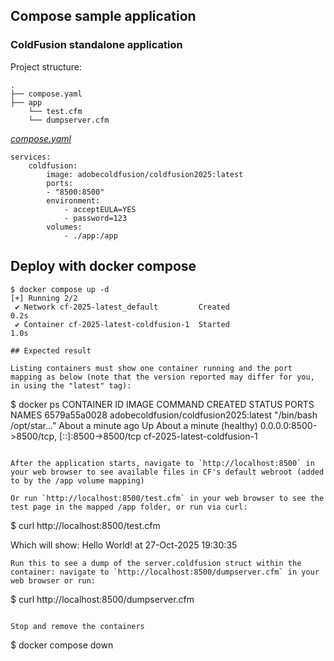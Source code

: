 ## Compose sample application
### ColdFusion standalone application

Project structure:
```
.
├── compose.yaml
├── app
    └── test.cfm
    └── dumpserver.cfm

```

[_compose.yaml_](compose.yaml)
```
services:
    coldfusion: 
        image: adobecoldfusion/coldfusion2025:latest
        ports:
        - "8500:8500"
        environment:
            - acceptEULA=YES
            - password=123
        volumes:
            - ./app:/app
```

## Deploy with docker compose

```
$ docker compose up -d
[+] Running 2/2
 ✔ Network cf-2025-latest_default         Created                                                                  0.2s
 ✔ Container cf-2025-latest-coldfusion-1  Started                                                                  1.0s

## Expected result

Listing containers must show one container running and the port mapping as below (note that the version reported may differ for you, in using the "latest" tag):
```
$ docker ps
CONTAINER ID   IMAGE                                   COMMAND                  CREATED              STATUS                        PORTS                                         NAMES
6579a55a0028   adobecoldfusion/coldfusion2025:latest   "/bin/bash /opt/star…"   About a minute ago   Up About a minute (healthy)   0.0.0.0:8500->8500/tcp, [::]:8500->8500/tcp   cf-2025-latest-coldfusion-1
```

After the application starts, navigate to `http://localhost:8500` in your web browser to see available files in CF's default webroot (added to by the /app volume mapping)

Or run `http://localhost:8500/test.cfm` in your web browser to see the test page in the mapped /app folder, or run via curl:
```
$ curl http://localhost:8500/test.cfm

Which will show:
Hello World! at 27-Oct-2025 19:30:35
```
Run this to see a dump of the server.coldfusion struct within the container: navigate to `http://localhost:8500/dumpserver.cfm` in your web browser or run:
```
$ curl http://localhost:8500/dumpserver.cfm
```

Stop and remove the containers
```
$ docker compose down
```